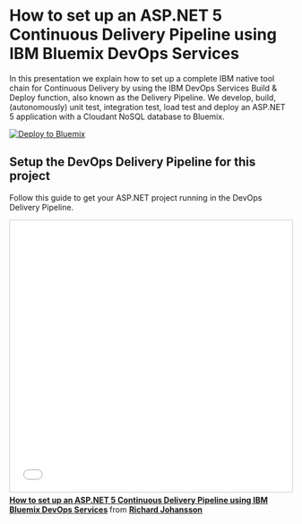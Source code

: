 # How to set up an ASP.NET 5 Continuous Delivery Pipeline using IBM Bluemix DevOps Services

In this presentation we explain how to set up a complete IBM native tool chain for Continuous Delivery by using the IBM DevOps Services Build & Deploy function, also known as the Delivery Pipeline. We develop, build, (autonomously) unit test, integration test, load test and deploy an ASP.NET 5 application with a Cloudant NoSQL database to Bluemix.

[![Deploy to Bluemix](https://bluemix.net/deploy/button.png)](https://bluemix.net/deploy)

## Setup the DevOps Delivery Pipeline for this project

Follow this guide to get your ASP.NET project running in the DevOps Delivery Pipeline. 
<!DOCTYPE html>
<html>
<body>
<iframe src="//www.slideshare.net/slideshow/embed_code/key/NsJZGfThhC7KX5" width="595" height="485" frameborder="0" marginwidth="0" marginheight="0" scrolling="no" style="border:1px solid #CCC; border-width:1px; margin-bottom:5px; max-width: 100%;" allowfullscreen> </iframe> <div style="margin-bottom:5px"> <strong> <a href="//www.slideshare.net/RichardJohansson1/how-to-set-up-an-aspnet-5-continuous-delivery-pipeline-using-ibm-bluemix-devops-services" title="How to set up an ASP.NET 5 Continuous Delivery Pipeline using IBM Bluemix DevOps Services" target="_blank">How to set up an ASP.NET 5 Continuous Delivery Pipeline using IBM Bluemix DevOps Services</a> </strong> from <strong><a target="_blank" href="//www.slideshare.net/RichardJohansson1">Richard Johansson</a></strong> </div>
</body>
</html>
